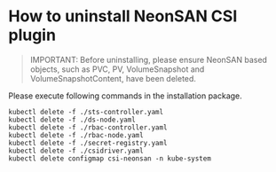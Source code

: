 # How to uninstall NeonSAN CSI plugin

> IMPORTANT: Before uninstalling, please ensure NeonSAN based objects, such as PVC, PV, VolumeSnapshot and VolumeSnapshotContent, have been deleted.

Please execute following commands in the installation package.
```
kubectl delete -f ./sts-controller.yaml
kubectl delete -f ./ds-node.yaml
kubectl delete -f ./rbac-controller.yaml
kubectl delete -f ./rbac-node.yaml
kubectl delete -f ./secret-registry.yaml
kubectl delete -f ./csidriver.yaml
kubectl delete configmap csi-neonsan -n kube-system
```
